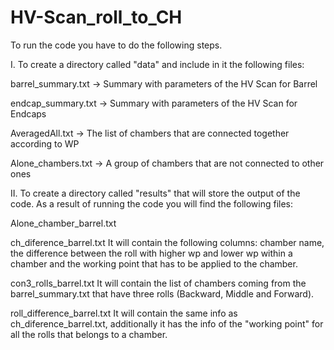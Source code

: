 # HV-Scan_roll_to_CH
To run the code you have to do the following steps.

I. To create a directory called "data" and include in it the following files:

barrel_summary.txt  -> Summary with parameters of the HV Scan for Barrel

endcap_summary.txt  -> Summary with parameters of the HV Scan for Endcaps

AveragedAll.txt     -> The list of chambers that are connected together according to WP

Alone_chambers.txt  -> A group of chambers that are not connected to other ones

II. To create a directory called "results" that will store the output of the code. As a result of running the code you will find the following files:

Alone_chamber_barrel.txt

ch_diference_barrel.txt
It will contain the following columns: chamber name, the difference between the roll with higher wp and lower wp within a chamber and the working point that has to be applied to the chamber. 

con3_rolls_barrel.txt
It will contain the list of chambers coming from the barrel_summary.txt that have three rolls (Backward, Middle and Forward).

roll_difference_barrel.txt 
It will contain the same info as ch_diference_barrel.txt, additionally it has the info of the "working point" for all the rolls that belongs to a chamber.
